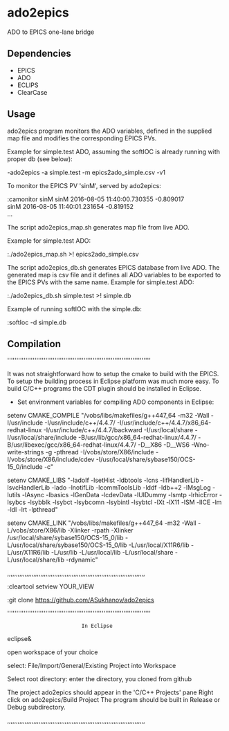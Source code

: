 # ado2epics

ADO to EPICS one-lane bridge

## Dependencies

- EPICS
- ADO
- ECLIPS
- ClearCase

## Usage

ado2epics program  monitors the ADO variables, defined in the supplied map file and modifies the corresponding EPICS PVs.

Example for simple.test ADO, assuming the softIOC is already running with proper db (see below):

-ado2epics -a simple.test -m epics2ado_simple.csv -v1

To monitor the EPICS PV 'sinM', served by ado2epics:

:camonitor sinM
sinM                           2016-08-05 11:40:00.730355 -0.809017  
sinM                           2016-08-05 11:40:01.231654 -0.819152  
...

The script ado2epics_map.sh generates map file from live ADO. 

Example for simple.test ADO:

:./ado2epics_map.sh >! epics2ado_simple.csv

The script ado2epics_db.sh generates EPICS database from live ADO. 
The generated map is csv file and it defines all ADO variables to be exported to the EPICS PVs with the same name.
Example for simple.test ADO:

:./ado2epics_db.sh simple.test >! simple.db

Example of running softIOC with the simple.db:

:softIoc -d simple.db

## Compilation
'''''''''''''''''''''''''''''''''''''''''''''''''''''''''''''''''''''''''''''''

It was not straightforward how to setup the cmake to build with the EPICS.
To setup the building process in Eclipse platform was much more easy.
To build C/C++ programs the CDT plugin should be installed in Eclipse.
 
- Set environment variables for compiling ADO components in Eclipse:

setenv CMAKE_COMPILE "/vobs/libs/makefiles/g++447_64 -m32 -Wall -I/usr/include  -I/usr/include/c++/4.4.7/ -I/usr/include/c++/4.4.7/x86_64-redhat-linux -I/usr/include/c++/4.4.7/backward  -I/usr/local/share -I/usr/local/share/include -B/usr/lib/gcc/x86_64-redhat-linux/4.4.7/ -B/usr/libexec/gcc/x86_64-redhat-linux/4.4.7/  -D__X86 -D__WS6  -Wno-write-strings -g -pthread -I/vobs/store/X86/include -I/vobs/store/X86/include/cdev -I/usr/local/share/sybase150/OCS-15_0/include  -c"

setenv CMAKE_LIBS "-ladoIf -lsetHist -ldbtools -lcns -lifHandlerLib -lsvcHandlerLib -lado -lnotifLib -lcommToolsLib -lddf -ldb++2 -lMsgLog -lutils -lAsync -lbasics -lGenData -lcdevData -lUIDummy -lsmtp -lrhicError -lsybcs -lsybblk -lsybct -lsybcomn -lsybintl -lsybtcl -lXt -lX11 -lSM -lICE -lm -ldl -lrt -lpthread"

setenv CMAKE_LINK "/vobs/libs/makefiles/g++447_64 -m32 -Wall -L/vobs/store/X86/lib -Xlinker -rpath -Xlinker /usr/local/share/sybase150/OCS-15_0/lib -L/usr/local/share/sybase150/OCS-15_0/lib  -L/usr/local/X11R6/lib -L/usr/X11R6/lib -L/usr/lib -L/usr/local/lib -L/usr/local/share -L/usr/local/share/lib -rdynamic"

,,,,,,,,,,,,,,,,,,,,,,,,,,,,,,,,,,,,,,,,,,,,,,,,,,,,,,,,,,,,,,,,,,,,,,,,,,,,,,,

:cleartool setview YOUR_VIEW

:git clone https://github.com/ASukhanov/ado2epics

'''''''''''''''''''''''''''''''''''''''''''''''''''''''''''''''''''''''''''''''

                            In Eclipse 

eclipse&

open workspace of your choice

select: File/Import/General/Existing Project into Workspace

Select root directory: enter the directory, you cloned from github

The project ado2epics should appear in the 'C/C++ Projects' pane
Right click on ado2epics/Build Project
The program should be built in Release or Debug subdirectory.

,,,,,,,,,,,,,,,,,,,,,,,,,,,,,,,,,,,,,,,,,,,,,,,,,,,,,,,,,,,,,,,,,,,,,,,,,,,,,,,



